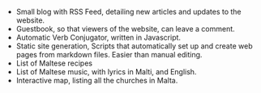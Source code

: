 - Small blog with RSS Feed, detailing new articles and updates to the website.
- Guestbook, so that viewers of the website, can leave a comment.
- Automatic Verb Conjugator, written in Javascript.
- Static site generation, Scripts that automatically set up and create web pages from markdown files. Easier than manual editing.
- List of Maltese recipes
- List of Maltese music, with lyrics in Malti, and English.
- Interactive map, listing all the churches in Malta.
